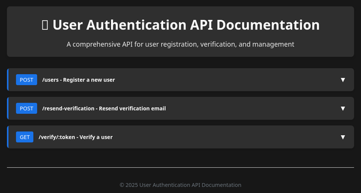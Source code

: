 <!DOCTYPE html>
<html lang="en">
<head>
  <meta charset="UTF-8">
  <meta name="viewport" content="width=device-width, initial-scale=1.0">
  <title>User Authentication API Documentation</title>
  <style>
    body {
      font-family: 'Segoe UI', Tahoma, Geneva, Verdana, sans-serif;
      line-height: 1.6;
      color: #333;
      max-width: 1200px;
      margin: 0 auto;
      padding: 20px;
      background-color: #171717;
    }
    header {
      background-color: #2f2f2f;
      color: white;
      padding: 20px;
      border-radius: 8px;
      margin-bottom: 30px;
      box-shadow: 0 4px 6px rgba(0, 0, 0, 0.1);
    }
    h1 {
      margin: 0;
      font-size: 2.2rem;
    }
    header p {
      margin: 10px 0 0;
      font-size: 1.1rem;
      opacity: 0.9;
    }
    /* CSS-only accordion styles */
    .accordion {
      margin-bottom: 15px;
      border-radius: 8px;
      overflow: hidden;
      box-shadow: 0 2px 4px rgba(0, 0, 0, 0.1);
    }
    .accordion-item input[type="checkbox"] {
      position: absolute;
      opacity: 0;
      z-index: -1;
    }
    .accordion-item label {
      background-color: #2f2f2f;
      color: white;
      padding: 15px 20px;
      cursor: pointer;
      display: flex;
      justify-content: space-between;
      align-items: center;
      border-left: 4px solid #1a73e8;
      font-weight: 600;
      transition: background-color 0.3s ease;
    }
    .accordion-item label:hover {
      background-color: #3c3c3c;
    }
    .accordion-item label .method {
      background-color: #1a73e8;
      color: white;
      padding: 5px 10px;
      border-radius: 4px;
      font-size: 0.9rem;
      margin-right: 10px;
      font-weight: 500;
    }
    .accordion-indicator {
      font-size: 1.2rem;
      transition: transform 0.3s ease;
    }
    .accordion-content {
      max-height: 0;
      overflow: auto;
      color:white;
      transition: max-height 0.5s ease;
      background-color: #2f2f2f;
      scrollbar-width: none;         /* Firefox */
      -ms-overflow-style: none;  
    }
    .accordion-content::-webkit-scrollbar{
      display: none;
    }
    .accordion-item input:checked ~ .accordion-content {
      max-height: 100vh;
    }
    .accordion-item input:checked + label .accordion-indicator {
      transform: rotate(180deg);
    }
    .accordion-content-inner {
      padding: 20px;
      border-top: 1px solid #e0e0e0;
    }
    h3 {
      margin-top: 0;
      color: #1a73e8;
      border-bottom: 1px solid #e0e0e0;
      padding-bottom: 10px;
    }
    .section {
      margin-bottom: 20px;
    }
    .section h4 {
      margin-bottom: 10px;
      color: white;
    }
    pre {
      background-color: #171717;
      border-left: 4px solid #1a73e8;
      padding: 15px;
      border-radius: 4px;
      overflow-x: auto;
      font-family: 'Consolas', 'Monaco', monospace;
      margin: 15px 0;
    }
    code {
      background-color: #171717;
      padding: 2px 5px;
      border-radius: 3px;
      font-family: 'Consolas', 'Monaco', monospace;
      font-size: 0.9em;
    }
    table {
      width: 100%;
      border-collapse: collapse;
      margin: 15px 0;
    }
    th, td {
      padding: 12px 15px;
      text-align: left;
      border-bottom: 1px solid #e0e0e0;
      background-color:#272727;
    }
    th {
      background-color: #171717;
      font-weight: 600;
    }
    tr:hover {
      background-color: #171717;
    }
    .badge {
      display: inline-block;
      padding: 4px 8px;
      border-radius: 4px;
      font-size: 0.8rem;
      font-weight: 500;
      color: white;
    }
    .badge-success {
      background-color: #28a745;
    }
    .badge-danger {
      background-color: #dc3545;
    }
    .badge-warning {
      background-color: #ffc107;
      color: #343a40;
    }
    footer {
      margin-top: 50px;
      text-align: center;
      color: #6c757d;
      font-size: 0.9rem;
      padding: 20px;
      border-top: 1px solid #e0e0e0;
    }
  </style>
</head>
<body>
  <header>
    <h1>📘 User Authentication API Documentation</h1>
    <p>A comprehensive API for user registration, verification, and management</p>
  </header>
  
  <!-- User Registration Start -->
  <div class="accordion">
    <div class="accordion-item">
      <input type="checkbox" id="accordion-1">
      <label for="accordion-1">
        <div>
          <span class="method">POST</span> /users
          <span> - Register a new user</span>
        </div>
        <span class="accordion-indicator">▼</span>
      </label>
      <div class="accordion-content">
        <div class="accordion-content-inner">
          <h3>Create a new user</h3>
          <p>Registers a new user in the system and sends a verification email.</p>
          <div class="section">
            <h4>📥 Request Body</h4>
            <p><strong>Content-Type:</strong> application/json</p>
            <pre>{
  "username": "john_doe",
  "email": "john@example.com",
  "password": "StrongPassword123!",
  "userType": "USER"
}</pre>
          </div>
          <div class="section">
            <h4>Success Response <span class="badge badge-success">201 Created</span></h4>
            <table>
              <thead>
                <tr>
                  <th>Field</th>
                  <th>Type</th>
                  <th>Description</th>
                </tr>
              </thead>
              <tbody>
                <tr><td>username</td><td>string</td><td>The user's username</td></tr>
                <tr><td>email</td><td>string</td><td>The registered email address</td></tr>
                <tr><td>userType</td><td>string</td><td>User type (e.g., USER, ADMIN)</td></tr>
                <tr><td>isVerified</td><td>boolean</td><td>Indicates if email is verified</td></tr>
                <tr><td>createdAt</td><td>string (ISO)</td><td>Timestamp of user creation</td></tr>
              </tbody>
            </table>
          </div>
          <div class="section">
            <h4>Error Responses</h4>
            <table>
              <thead>
                <tr>
                  <th>Status</th>
                  <th>Description</th>
                  <th>Example</th>
                </tr>
              </thead>
              <tbody>
                <tr>
                  <td><span class="badge badge-warning">400</span> Bad Request</td>
                  <td>Email already registered or invalid data</td>
                  <td><pre>{
  "statusCode": 400,
  "message": "User already exists with this email",
  "error": "Bad Request"
}</pre></td>
                </tr>
                <tr>
                  <td><span class="badge badge-danger">500</span> Internal Server Error</td>
                  <td>Unexpected server-side error</td>
                  <td><pre>{
  "statusCode": 500,
  "message": "User Creation Failed: [reason]",
  "error": "Internal Server Error"
}</pre></td>
                </tr>
              </tbody>
            </table>
          </div>
        </div>
      </div>
    </div>
  </div>
  <!-- User Registration End -->

  <!-- Resend Verification Link Start -->
  <div class="accordion">
    <div class="accordion-item">
      <input type="checkbox" id="accordion-2">
      <label for="accordion-2">
        <div>
          <span class="method">POST</span> /resend-verification
          <span> - Resend verification email</span>
        </div>
        <span class="accordion-indicator">▼</span>
      </label>
      <div class="accordion-content">
        <div class="accordion-content-inner">
          <h3>Resend verification email</h3>
          <p>Resends the verification email to the user if not already verified.</p>
          <div class="section">
            <h4>📥 Request Body</h4>
            <p><strong>Content-Type:</strong> application/json</p>
            <pre>{
  "email": "john@example.com"
}</pre>
          </div>
          <div class="section">
            <h4>Success Response <span class="badge badge-success">200 OK</span></h4>
            <table>
              <thead>
                <tr>
                  <th>Field</th>
                  <th>Type</th>
                  <th>Description</th>
                </tr>
              </thead>
              <tbody>
                <tr><td>message</td><td>string</td><td>Confirmation of resend</td></tr>
              </tbody>
            </table>
          </div>
          <div class="section">
            <h4>Error Responses</h4>
            <table>
              <thead>
                <tr>
                  <th>Status</th>
                  <th>Description</th>
                  <th>Example</th>
                </tr>
              </thead>
              <tbody>
                <tr>
                  <td><span class="badge badge-warning">400</span> Bad Request</td>
                  <td>Validation failed or bad input</td>
                  <td><pre>{
  "statusCode": 400,
  "message": "Invalid email format",
  "error": "Bad Request"
}</pre></td>
                </tr>
                <tr>
                  <td><span class="badge badge-warning">404</span> Not Found</td>
                  <td>User not found</td>
                  <td><pre>{
  "statusCode": 404,
  "message": "User not found",
  "error": "Not Found"
}</pre></td>
                </tr>
                <tr>
                  <td><span class="badge badge-warning">409</span> Conflict</td>
                  <td>User already verified</td>
                  <td><pre>{
  "statusCode": 409,
  "message": "User already verified",
  "error": "Conflict"
}</pre></td>
                </tr>
                <tr>
                  <td><span class="badge badge-danger">500</span> Internal Server Error</td>
                  <td>Failed to update user or send mail</td>
                  <td><pre>{
  "statusCode": 500,
  "message": "Failed to send verification email",
  "error": "Internal Server Error"
}</pre></td>
                </tr>
              </tbody>
            </table>
          </div>
        </div>
      </div>
    </div>
  </div>
  <!-- Resend Verification Link End -->

  <!-- Verify User Start -->
  <div class="accordion">
    <div class="accordion-item">
      <input type="checkbox" id="accordion-3">
      <label for="accordion-3">
        <div>
          <span class="method">GET</span> /verify/:token
          <span> - Verify a user</span>
        </div>
        <span class="accordion-indicator">▼</span>
      </label>
      <div class="accordion-content">
        <div class="accordion-content-inner">
          <h3>Verify a user</h3>
          <p>Verifies a user with the provided token.</p>
          <div class="section">
            <h4>Request Parameters</h4>
            <table>
              <thead>
                <tr>
                  <th>Field</th>
                  <th>Type</th>
                  <th>Description</th>
                </tr>
              </thead>
              <tbody>
                <tr><td>token</td><td>string</td><td>The verification token sent to the user</td></tr>
              </tbody>
            </table>
          </div>
          <div class="section">
            <h4>Success Response <span class="badge badge-success">200 OK</span></h4>
            <table>
              <thead>
                <tr>
                  <th>Field</th>
                  <th>Type</th>
                  <th>Description</th>
                </tr>
              </thead>
              <tbody>
                <tr><td>message</td><td>string</td><td>Success message</td></tr>
              </tbody>
            </table>
          </div>
          <div class="section">
            <h4>Error Responses</h4>
            <table>
              <thead>
                <tr>
                  <th>Status</th>
                  <th>Description</th>
                  <th>Example</th>
                </tr>
              </thead>
              <tbody>
                <tr>
                  <td><span class="badge badge-warning">400</span> Bad Request</td>
                  <td>Invalid or expired token</td>
                  <td><pre>{
  "statusCode": 400,
  "message": "Invalid or expired token",
  "error": "Bad Request"
}</pre></td>
                </tr>
                <tr>
                  <td><span class="badge badge-danger">500</span> Internal Server Error</td>
                  <td>Unexpected server-side error</td>
                  <td><pre>{
  "statusCode": 500,
  "message": "Failed to update user verification status",
  "error": "Internal Server Error"
}</pre></td>
                </tr>
              </tbody>
            </table>
          </div>
        </div>
      </div>
    </div>
  </div>  
  <!-- Verify User Start -->

  <footer>
    <p>© 2025 User Authentication API Documentation</p>
  </footer>
</body>
</html>